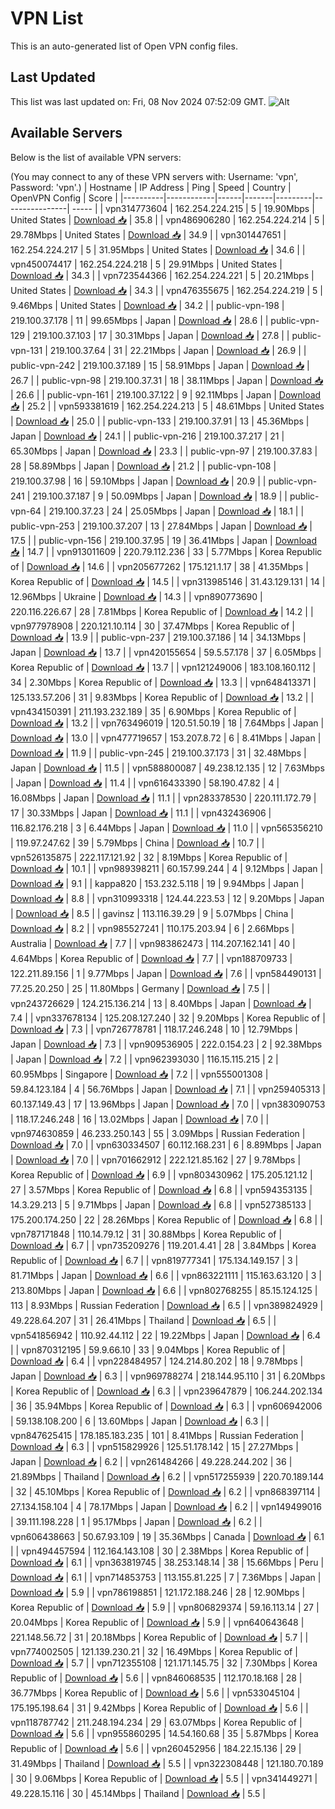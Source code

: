 # VPN List

This is an auto-generated list of Open VPN config files.

## Last Updated

This list was last updated on: Fri, 08 Nov 2024 07:52:09 GMT.
![Alt](https://repobeats.axiom.co/api/embed/186b98318ef1479477931607c1ad7d823f12451f.svg "Repobeats analytics image")

## Available Servers

Below is the list of available VPN servers:

(You may connect to any of these VPN servers with: Username: 'vpn', Password: 'vpn'.)
| Hostname | IP Address | Ping | Speed | Country | OpenVPN Config | Score |
|----------|------------|------|-------|---------|----------------| ----- |
| vpn314773604 | 162.254.224.215 | 5 | 19.90Mbps | United States | [Download 📥](./configs/server_0_US.ovpn) | 35.8 |
| vpn486906280 | 162.254.224.214 | 5 | 29.78Mbps | United States | [Download 📥](./configs/server_1_US.ovpn) | 34.9 |
| vpn301447651 | 162.254.224.217 | 5 | 31.95Mbps | United States | [Download 📥](./configs/server_2_US.ovpn) | 34.6 |
| vpn450074417 | 162.254.224.218 | 5 | 29.91Mbps | United States | [Download 📥](./configs/server_3_US.ovpn) | 34.3 |
| vpn723544366 | 162.254.224.221 | 5 | 20.21Mbps | United States | [Download 📥](./configs/server_4_US.ovpn) | 34.3 |
| vpn476355675 | 162.254.224.219 | 5 | 9.46Mbps | United States | [Download 📥](./configs/server_5_US.ovpn) | 34.2 |
| public-vpn-198 | 219.100.37.178 | 11 | 99.65Mbps | Japan | [Download 📥](./configs/server_6_JP.ovpn) | 28.6 |
| public-vpn-129 | 219.100.37.103 | 17 | 30.31Mbps | Japan | [Download 📥](./configs/server_7_JP.ovpn) | 27.8 |
| public-vpn-131 | 219.100.37.64 | 31 | 22.21Mbps | Japan | [Download 📥](./configs/server_8_JP.ovpn) | 26.9 |
| public-vpn-242 | 219.100.37.189 | 15 | 58.91Mbps | Japan | [Download 📥](./configs/server_9_JP.ovpn) | 26.7 |
| public-vpn-98 | 219.100.37.31 | 18 | 38.11Mbps | Japan | [Download 📥](./configs/server_10_JP.ovpn) | 26.6 |
| public-vpn-161 | 219.100.37.122 | 9 | 92.11Mbps | Japan | [Download 📥](./configs/server_11_JP.ovpn) | 25.2 |
| vpn593381619 | 162.254.224.213 | 5 | 48.61Mbps | United States | [Download 📥](./configs/server_12_US.ovpn) | 25.0 |
| public-vpn-133 | 219.100.37.91 | 13 | 45.36Mbps | Japan | [Download 📥](./configs/server_13_JP.ovpn) | 24.1 |
| public-vpn-216 | 219.100.37.217 | 21 | 65.30Mbps | Japan | [Download 📥](./configs/server_14_JP.ovpn) | 23.3 |
| public-vpn-97 | 219.100.37.83 | 28 | 58.89Mbps | Japan | [Download 📥](./configs/server_15_JP.ovpn) | 21.2 |
| public-vpn-108 | 219.100.37.98 | 16 | 59.10Mbps | Japan | [Download 📥](./configs/server_16_JP.ovpn) | 20.9 |
| public-vpn-241 | 219.100.37.187 | 9 | 50.09Mbps | Japan | [Download 📥](./configs/server_17_JP.ovpn) | 18.9 |
| public-vpn-64 | 219.100.37.23 | 24 | 25.05Mbps | Japan | [Download 📥](./configs/server_18_JP.ovpn) | 18.1 |
| public-vpn-253 | 219.100.37.207 | 13 | 27.84Mbps | Japan | [Download 📥](./configs/server_19_JP.ovpn) | 17.5 |
| public-vpn-156 | 219.100.37.95 | 19 | 36.41Mbps | Japan | [Download 📥](./configs/server_20_JP.ovpn) | 14.7 |
| vpn913011609 | 220.79.112.236 | 33 | 5.77Mbps | Korea Republic of | [Download 📥](./configs/server_21_KR.ovpn) | 14.6 |
| vpn205677262 | 175.121.1.17 | 38 | 41.35Mbps | Korea Republic of | [Download 📥](./configs/server_22_KR.ovpn) | 14.5 |
| vpn313985146 | 31.43.129.131 | 14 | 12.96Mbps | Ukraine | [Download 📥](./configs/server_23_UA.ovpn) | 14.3 |
| vpn890773690 | 220.116.226.67 | 28 | 7.81Mbps | Korea Republic of | [Download 📥](./configs/server_24_KR.ovpn) | 14.2 |
| vpn977978908 | 220.121.10.114 | 30 | 37.47Mbps | Korea Republic of | [Download 📥](./configs/server_25_KR.ovpn) | 13.9 |
| public-vpn-237 | 219.100.37.186 | 14 | 34.13Mbps | Japan | [Download 📥](./configs/server_26_JP.ovpn) | 13.7 |
| vpn420155654 | 59.5.57.178 | 37 | 6.05Mbps | Korea Republic of | [Download 📥](./configs/server_27_KR.ovpn) | 13.7 |
| vpn121249006 | 183.108.160.112 | 34 | 2.30Mbps | Korea Republic of | [Download 📥](./configs/server_28_KR.ovpn) | 13.3 |
| vpn648413371 | 125.133.57.206 | 31 | 9.83Mbps | Korea Republic of | [Download 📥](./configs/server_29_KR.ovpn) | 13.2 |
| vpn434150391 | 211.193.232.189 | 35 | 6.90Mbps | Korea Republic of | [Download 📥](./configs/server_30_KR.ovpn) | 13.2 |
| vpn763496019 | 120.51.50.19 | 18 | 7.64Mbps | Japan | [Download 📥](./configs/server_31_JP.ovpn) | 13.0 |
| vpn477719657 | 153.207.8.72 | 6 | 8.41Mbps | Japan | [Download 📥](./configs/server_32_JP.ovpn) | 11.9 |
| public-vpn-245 | 219.100.37.173 | 31 | 32.48Mbps | Japan | [Download 📥](./configs/server_33_JP.ovpn) | 11.5 |
| vpn588800087 | 49.238.12.135 | 12 | 7.63Mbps | Japan | [Download 📥](./configs/server_34_JP.ovpn) | 11.4 |
| vpn616433390 | 58.190.47.82 | 4 | 16.08Mbps | Japan | [Download 📥](./configs/server_35_JP.ovpn) | 11.1 |
| vpn283378530 | 220.111.172.79 | 17 | 30.33Mbps | Japan | [Download 📥](./configs/server_36_JP.ovpn) | 11.1 |
| vpn432436906 | 116.82.176.218 | 3 | 6.44Mbps | Japan | [Download 📥](./configs/server_37_JP.ovpn) | 11.0 |
| vpn565356210 | 119.97.247.62 | 39 | 5.79Mbps | China | [Download 📥](./configs/server_38_CN.ovpn) | 10.7 |
| vpn526135875 | 222.117.121.92 | 32 | 8.19Mbps | Korea Republic of | [Download 📥](./configs/server_39_KR.ovpn) | 10.1 |
| vpn989398211 | 60.157.99.244 | 4 | 9.12Mbps | Japan | [Download 📥](./configs/server_40_JP.ovpn) | 9.1 |
| kappa820 | 153.232.5.118 | 19 | 9.94Mbps | Japan | [Download 📥](./configs/server_41_JP.ovpn) | 8.8 |
| vpn310993318 | 124.44.223.53 | 12 | 9.20Mbps | Japan | [Download 📥](./configs/server_42_JP.ovpn) | 8.5 |
| gavinsz | 113.116.39.29 | 9 | 5.07Mbps | China | [Download 📥](./configs/server_43_CN.ovpn) | 8.2 |
| vpn985527241 | 110.175.203.94 | 6 | 2.66Mbps | Australia | [Download 📥](./configs/server_44_AU.ovpn) | 7.7 |
| vpn983862473 | 114.207.162.141 | 40 | 4.64Mbps | Korea Republic of | [Download 📥](./configs/server_45_KR.ovpn) | 7.7 |
| vpn188709733 | 122.211.89.156 | 1 | 9.77Mbps | Japan | [Download 📥](./configs/server_46_JP.ovpn) | 7.6 |
| vpn584490131 | 77.25.20.250 | 25 | 11.80Mbps | Germany | [Download 📥](./configs/server_47_DE.ovpn) | 7.5 |
| vpn243726629 | 124.215.136.214 | 13 | 8.40Mbps | Japan | [Download 📥](./configs/server_48_JP.ovpn) | 7.4 |
| vpn337678134 | 125.208.127.240 | 32 | 9.20Mbps | Korea Republic of | [Download 📥](./configs/server_49_KR.ovpn) | 7.3 |
| vpn726778781 | 118.17.246.248 | 10 | 12.79Mbps | Japan | [Download 📥](./configs/server_50_JP.ovpn) | 7.3 |
| vpn909536905 | 222.0.154.23 | 2 | 92.38Mbps | Japan | [Download 📥](./configs/server_51_JP.ovpn) | 7.2 |
| vpn962393030 | 116.15.115.215 | 2 | 60.95Mbps | Singapore | [Download 📥](./configs/server_52_SG.ovpn) | 7.2 |
| vpn555001308 | 59.84.123.184 | 4 | 56.76Mbps | Japan | [Download 📥](./configs/server_53_JP.ovpn) | 7.1 |
| vpn259405313 | 60.137.149.43 | 17 | 13.96Mbps | Japan | [Download 📥](./configs/server_54_JP.ovpn) | 7.0 |
| vpn383090753 | 118.17.246.248 | 16 | 13.02Mbps | Japan | [Download 📥](./configs/server_55_JP.ovpn) | 7.0 |
| vpn974630859 | 46.233.250.143 | 55 | 3.09Mbps | Russian Federation | [Download 📥](./configs/server_56_RU.ovpn) | 7.0 |
| vpn630334507 | 60.112.168.231 | 6 | 8.89Mbps | Japan | [Download 📥](./configs/server_57_JP.ovpn) | 7.0 |
| vpn701662912 | 222.121.85.162 | 27 | 9.78Mbps | Korea Republic of | [Download 📥](./configs/server_58_KR.ovpn) | 6.9 |
| vpn803430962 | 175.205.121.12 | 27 | 3.57Mbps | Korea Republic of | [Download 📥](./configs/server_59_KR.ovpn) | 6.8 |
| vpn594353135 | 14.3.29.213 | 5 | 9.71Mbps | Japan | [Download 📥](./configs/server_60_JP.ovpn) | 6.8 |
| vpn527385133 | 175.200.174.250 | 22 | 28.26Mbps | Korea Republic of | [Download 📥](./configs/server_61_KR.ovpn) | 6.8 |
| vpn787171848 | 110.14.79.12 | 31 | 30.88Mbps | Korea Republic of | [Download 📥](./configs/server_62_KR.ovpn) | 6.7 |
| vpn735209276 | 119.201.4.41 | 28 | 3.84Mbps | Korea Republic of | [Download 📥](./configs/server_63_KR.ovpn) | 6.7 |
| vpn819777341 | 175.134.149.157 | 3 | 81.71Mbps | Japan | [Download 📥](./configs/server_64_JP.ovpn) | 6.6 |
| vpn863221111 | 115.163.63.120 | 3 | 213.80Mbps | Japan | [Download 📥](./configs/server_65_JP.ovpn) | 6.6 |
| vpn802768255 | 85.15.124.125 | 113 | 8.93Mbps | Russian Federation | [Download 📥](./configs/server_66_RU.ovpn) | 6.5 |
| vpn389824929 | 49.228.64.207 | 31 | 26.41Mbps | Thailand | [Download 📥](./configs/server_67_TH.ovpn) | 6.5 |
| vpn541856942 | 110.92.44.112 | 22 | 19.22Mbps | Japan | [Download 📥](./configs/server_68_JP.ovpn) | 6.4 |
| vpn870312195 | 59.9.66.10 | 33 | 9.04Mbps | Korea Republic of | [Download 📥](./configs/server_69_KR.ovpn) | 6.4 |
| vpn228484957 | 124.214.80.202 | 18 | 9.78Mbps | Japan | [Download 📥](./configs/server_70_JP.ovpn) | 6.3 |
| vpn969788274 | 218.144.95.110 | 31 | 6.20Mbps | Korea Republic of | [Download 📥](./configs/server_71_KR.ovpn) | 6.3 |
| vpn239647879 | 106.244.202.134 | 36 | 35.94Mbps | Korea Republic of | [Download 📥](./configs/server_72_KR.ovpn) | 6.3 |
| vpn606942006 | 59.138.108.200 | 6 | 13.60Mbps | Japan | [Download 📥](./configs/server_73_JP.ovpn) | 6.3 |
| vpn847625415 | 178.185.183.235 | 101 | 8.41Mbps | Russian Federation | [Download 📥](./configs/server_74_RU.ovpn) | 6.3 |
| vpn515829926 | 125.51.178.142 | 15 | 27.27Mbps | Japan | [Download 📥](./configs/server_75_JP.ovpn) | 6.2 |
| vpn261484266 | 49.228.244.202 | 36 | 21.89Mbps | Thailand | [Download 📥](./configs/server_76_TH.ovpn) | 6.2 |
| vpn517255939 | 220.70.189.144 | 32 | 45.10Mbps | Korea Republic of | [Download 📥](./configs/server_77_KR.ovpn) | 6.2 |
| vpn868397114 | 27.134.158.104 | 4 | 78.17Mbps | Japan | [Download 📥](./configs/server_78_JP.ovpn) | 6.2 |
| vpn149499016 | 39.111.198.228 | 1 | 95.17Mbps | Japan | [Download 📥](./configs/server_79_JP.ovpn) | 6.2 |
| vpn606438663 | 50.67.93.109 | 19 | 35.36Mbps | Canada | [Download 📥](./configs/server_80_CA.ovpn) | 6.1 |
| vpn494457594 | 112.164.143.108 | 30 | 2.38Mbps | Korea Republic of | [Download 📥](./configs/server_81_KR.ovpn) | 6.1 |
| vpn363819745 | 38.253.148.14 | 38 | 15.66Mbps | Peru | [Download 📥](./configs/server_82_PE.ovpn) | 6.1 |
| vpn714853753 | 113.155.81.225 | 7 | 7.36Mbps | Japan | [Download 📥](./configs/server_83_JP.ovpn) | 5.9 |
| vpn786198851 | 121.172.188.246 | 28 | 12.90Mbps | Korea Republic of | [Download 📥](./configs/server_84_KR.ovpn) | 5.9 |
| vpn806829374 | 59.16.113.14 | 27 | 20.04Mbps | Korea Republic of | [Download 📥](./configs/server_85_KR.ovpn) | 5.9 |
| vpn640643648 | 221.148.56.72 | 31 | 20.18Mbps | Korea Republic of | [Download 📥](./configs/server_86_KR.ovpn) | 5.7 |
| vpn774002505 | 121.139.230.21 | 32 | 16.49Mbps | Korea Republic of | [Download 📥](./configs/server_87_KR.ovpn) | 5.7 |
| vpn712355108 | 121.171.145.75 | 32 | 7.30Mbps | Korea Republic of | [Download 📥](./configs/server_88_KR.ovpn) | 5.6 |
| vpn846068535 | 112.170.18.168 | 28 | 36.77Mbps | Korea Republic of | [Download 📥](./configs/server_89_KR.ovpn) | 5.6 |
| vpn533045104 | 175.195.198.64 | 31 | 9.42Mbps | Korea Republic of | [Download 📥](./configs/server_90_KR.ovpn) | 5.6 |
| vpn118787742 | 211.248.194.234 | 29 | 63.07Mbps | Korea Republic of | [Download 📥](./configs/server_91_KR.ovpn) | 5.6 |
| vpn955860295 | 14.54.160.68 | 35 | 5.87Mbps | Korea Republic of | [Download 📥](./configs/server_92_KR.ovpn) | 5.6 |
| vpn260452956 | 184.22.15.136 | 29 | 31.49Mbps | Thailand | [Download 📥](./configs/server_93_TH.ovpn) | 5.5 |
| vpn322308448 | 121.180.70.189 | 30 | 9.06Mbps | Korea Republic of | [Download 📥](./configs/server_94_KR.ovpn) | 5.5 |
| vpn341449271 | 49.228.15.116 | 30 | 45.14Mbps | Thailand | [Download 📥](./configs/server_95_TH.ovpn) | 5.5 |
